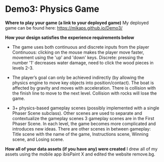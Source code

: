 # Demo3: Physics Game
**Where to play your game (a link to your deployed game)**
My deployed game can be found here: https://mikaps.github.io/Demo3/

**How your design satisfies the experience requirements below**
- The game uses both continuous and discrete inputs from the player
        Continuous: clicking on the mouse makes the player move faster, movement using the 'up' and 'down' keys.
        Discrete: pressing the number '1' decreases water damage, need to click the wood pieces in levels 2-3.

- The player’s goal can only be achieved indirectly (by allowing the physics engine to move key objects into position/contact).
        The boat is affected by gravity and moves with acceleration.
        There is collision with the finish line to move to the next level.
        Collision with rocks will lose the game.

- 3+ physics-based gameplay scenes (possibly implemented with a single Phaser Scene subclass).
Other scenes are used to separate and contextualize the gameplay scenes
    3 gameplay scenes are in the First Phaser Scene. In each level, the game becomes more complicated and introduces new ideas.
    There are other scenes in between gameplay: Title scene with the name of the game, Instructions scene, Winning scene, and Losing scene.


**How all of your data assets (if you have any) were created**
I drew all of my assets using the mobile app ibisPaint X and edited the website remove.bg.
